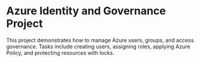 # Azure Identity and Governance Project
This project demonstrates how to manage Azure users, groups, and access governance. Tasks include creating users, assigning roles, applying Azure Policy, and protecting resources with locks.

